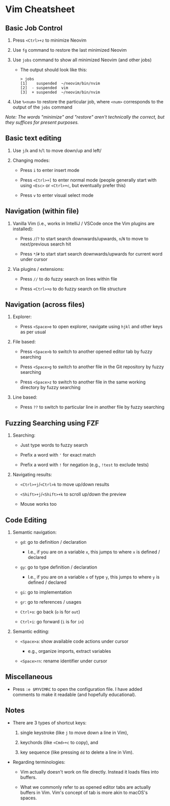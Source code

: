 # Vim Cheatsheet


## Basic Job Control

1. Press `<Ctrl>+z` to minimize Neovim

2. Use `fg` command to restore the last minimized Neovim

3. Use `jobs` command to show all minimized Neovim (and other jobs)

   - The output should look like this:
     ```
     > jobs
     [1]    suspended  ~/neovim/bin/nvim
     [2]  - suspended  vim
     [3]  + suspended  ~/neovim/bin/nvim
     ```

4. Use `%<num>` to restore the particular job, where `<num>`
corresponds to the output of the `jobs` command

_Note: The words "minimize" and "restore" aren't technically the correct,
but they suffices for present purposes._


## Basic text editing

1. Use `j`/`k` and `h`/`l` to move down/up and left/

2. Changing modes:

   - Press `i` to enter insert mode

   - Press `<Ctrl>+[` to enter normal mode (people generally start
   with using `<Esc>` or `<Ctrl>+c`, but eventually prefer this)

   - Press `v` to enter visual select mode


## Navigation (within file)

1. Vanilla Vim (i.e., works in IntelliJ / VSCode once the Vim plugins
are installed):

   - Press `/`/`?` to start search downwards/upwards, `n`/`N` to move
   to next/previous search hit

   - Press `*`/`#` to start start search downwards/upwards for current
   word under cursor

2. Via plugins / extensions:

   - Press `//` to do fuzzy search on lines within file

   - Press `<Ctrl>+o` to do fuzzy search on file structure


## Navigation (across files)

1. Explorer:

   - Press `<Space>e` to open explorer, navigate using `hjkl` and
   other keys as per usual

2. File based:

   - Press `<Space>b` to switch to another opened editor tab by fuzzy
   searching

   - Press `<Space>g` to switch to another file in the Git repository by
   fuzzy searching

   - Press `<Space>z` to switch to another file in the same working
   directory by fuzzy searching

3. Line based:

   - Press `??` to switch to particular line in another file by fuzzy
   searching


## Fuzzing Searching using FZF

1. Searching:

   - Just type words to fuzzy search

   - Prefix a word with `'` for exact match

   - Prefix a word with `!` for negation (e.g., `!test` to exclude tests)

2. Navigating results:

   - `<Ctrl>+j`/`<Ctrl>k` to move up/down results

   - `<Shift>+j`/`<Shift>+k` to scroll up/down the preview

   - Mouse works too


## Code Editing

1. Semantic navigation:

   - `gd`: go to definition / declaration

     - I.e., if you are on a variable `x`, this jumps to where `x` is
     defined / declared

   - `gy`: go to type definition / declaration

     - I.e., if you are on a variable `x` of type `y`, this jumps to
     where `y` is defined / declared

   - `gi`: go to implementation

   - `gr`: go to references / usages

   - `Ctrl+o`: go back (`o` is for `out`)

   - `Ctrl+i`: go forward (`i` is for `in`)

2. Semantic editing:

   - `<Space>a`: show available code actions under cursor
     - e.g., organize imports, extract variables

   - `<Space>rn`: rename identifier under cursor


## Miscellaneous

- Press `:e $MYVIMRC` to open the configuration file. I have added
comments to make it readable (and hopefully educational).


## Notes

- There are 3 types of shortcut keys:

  1. single keystroke (like `j` to move down a line in Vim),

  2. keychords (like `<Cmd>+c` to copy), and

  3. key sequence (like pressing `dd` to delete a line in Vim).

- Regarding terminologies:

  - Vim actually doesn't work on file directly. Instead it loads files
  into buffers.

  - What we commonly refer to as opened editor tabs are actually
  buffers in Vim. Vim's concept of tab is more akin to macOS's spaces.
